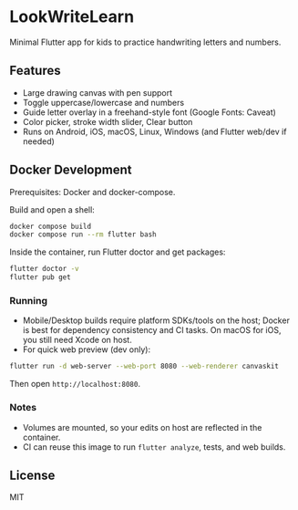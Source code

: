 # LookWriteLearn

Minimal Flutter app for kids to practice handwriting letters and numbers.

## Features
- Large drawing canvas with pen support
- Toggle uppercase/lowercase and numbers
- Guide letter overlay in a freehand-style font (Google Fonts: Caveat)
- Color picker, stroke width slider, Clear button
- Runs on Android, iOS, macOS, Linux, Windows (and Flutter web/dev if needed)

## Docker Development
Prerequisites: Docker and docker-compose.

Build and open a shell:
```bash
docker compose build
docker compose run --rm flutter bash
```

Inside the container, run Flutter doctor and get packages:
```bash
flutter doctor -v
flutter pub get
```

### Running
- Mobile/Desktop builds require platform SDKs/tools on the host; Docker is best for dependency consistency and CI tasks. On macOS for iOS, you still need Xcode on host.
- For quick web preview (dev only):
```bash
flutter run -d web-server --web-port 8080 --web-renderer canvaskit
```
Then open `http://localhost:8080`.

### Notes
- Volumes are mounted, so your edits on host are reflected in the container.
- CI can reuse this image to run `flutter analyze`, tests, and web builds.

## License
MIT
